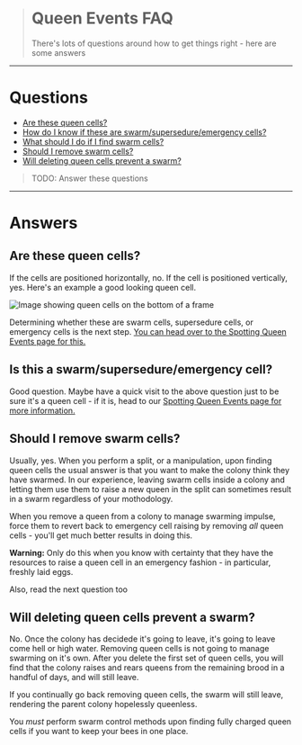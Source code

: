 ># Queen Events FAQ
> 
> There's lots of questions around how to get things right - here are some answers

---

# Questions

* [Are these queen cells?](#are-these-queen-cells)
* [How do I know if these are swarm/supersedure/emergency cells?]()
* [What should I do if I find swarm cells?](/wiki/queen_events/spotting)
* [Should I remove swarm cells?](#should-i-remove-swarm-cells)
* [Will deleting queen cells prevent a swarm?](#will-deleting-queen-cells-prevent-a-swarm)

>TODO: Answer these questions

---
# Answers

## Are these queen cells?

If the cells are positioned horizontally, no. If the cell is positioned vertically, yes. Here's an example a good looking queen cell.

![Image showing queen cells on the bottom of a frame](/wiki/images/queencells.jpg)

Determining whether these are swarm cells, supersedure cells, or emergency cells is the next step. [You can head over to the Spotting Queen Events page for this.](/wiki/queen_events/spotting)

## Is this a swarm/supersedure/emergency cell?

Good question. Maybe have a quick visit to the above question just to be sure it's a queen cell - if it is, head to our [Spotting Queen Events page for more information.](/wiki/queen_events/spotting)

## Should I remove swarm cells?

Usually, yes. When you perform a split, or a manipulation, upon finding queen cells the usual answer is that you want to make the colony think they have swarmed. In our experience, leaving swarm cells inside a colony and letting them use them to raise a new queen in the split can sometimes result in a swarm regardless of your mothodology. 

When you remove a queen from a colony to manage swarming impulse, force them to revert back to emergency cell raising by removing *all* queen cells - you'll get much better results in doing this. 

**Warning:** Only do this when you know with certainty that they have the resources to raise a queen cell in an emergency fashion - in particular, freshly laid eggs.

Also, read the next question too

## Will deleting queen cells prevent a swarm?

No. Once the colony has decidede it's going to leave, it's going to leave come hell or high water. Removing queen cells is not going to manage swarming on it's own. After you delete the first set of queen cells, you will find that the colony raises and rears queens from the remaining brood in a handful of days, and will still leave. 

If you continually go back removing queen cells, the swarm will still leave, rendering the parent colony hopelessly queenless. 

You *must* perform swarm control methods upon finding fully charged queen cells if you want to keep your bees in one place.